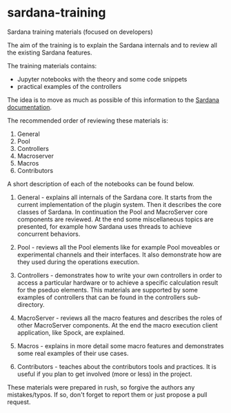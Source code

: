 # sardana-training
Sardana training materials (focused on developers)

The aim of the training is to explain the Sardana internals and to review all
the existing Sardana features.

The training materials contains:
* Jupyter notebooks with the theory and some code snippets
* practical examples of the controllers
  
The idea is to move as much as possible of this information to the [Sardana
documentation](http://www.sardana-controls.org).

The recommended order of reviewing these materials is:
1. General
2. Pool
3. Controllers
4. Macroserver
5. Macros
6. Contributors

A short description of each of the notebooks can be found below.

1. General - explains all internals of the Sardana core. It starts from the
current implementation of the plugin system. Then it describes the core
classes of Sardana. In continuation the Pool and MacroServer core components
are reviewed. At the end some miscellaneous topics are presented, for example
how Sardana uses threads to achieve concurrent behaviors.

2. Pool - reviews all the Pool elements like for example Pool moveables or
experimental channels and their interfaces. It also demonstrate how are they
used during the operations execution.

3. Controllers - demonstrates how to write your own controllers in order to
access a particular hardware or to achieve a specific calculation result for 
the pseduo elements. This materials are supported by some examples of 
controllers that can be found in the controllers sub-directory.

4. MacroServer - reviews all the macro features and describes the roles of
other MacroServer components. At the end the macro execution client
application, like Spock, are explained.

5. Macros - explains in more detail some macro features and demonstrates some
real examples of their use cases.

6. Contributors - teaches about the contributors tools and practices. It is
useful if you plan to get involved (more or less) in the project.

These materials were prepared in rush, so forgive the authors any 
mistakes/typos.
If so, don't forget to report them or just propose a pull request.
